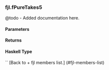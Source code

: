 ### fjl.fPureTakes5
@todo - Added documentation here.

#### Parameters

#### Returns
 
#### Haskell Type
``
[Back to  + fjl members list.]
(#fjl-members-list)
